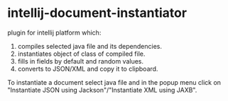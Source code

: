 # intellij-document-instantiator
plugin for intellij platform which:
1. compiles selected java file and its dependencies. <br />
2. instantiates object of class of compiled file. <br />
3. fills in fields by default and random values. <br />
4. converts to JSON/XML and copy it to clipboard. <br />

To instantiate a document select java file and in the popup menu click on "Instantiate JSON using Jackson"/"Instantiate XML using JAXB".
